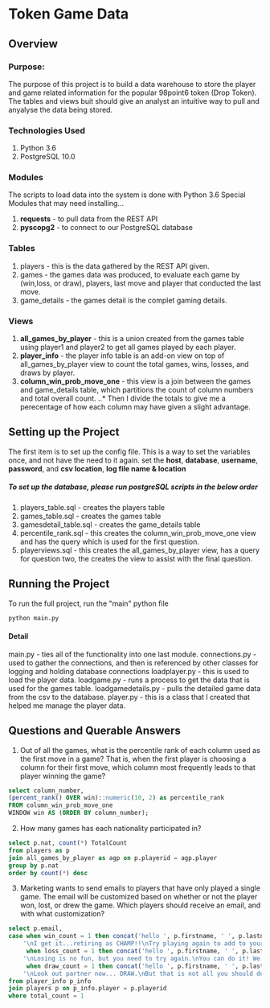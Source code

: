 # Token Game Data
## Overview
### Purpose:
The purpose of this project is to build a data warehouse to store the player and game related information for the popular 98point6 token (Drop Token).
The tables and views buit should give an analyst an intuitive way to pull and anyalyse the data being stored.

### Technologies Used
1. Python 3.6
2. PostgreSQL 10.0
### Modules
The scripts to load data into the system is done with Python 3.6
Special Modules that may need installing...
1. **requests** - to pull data from the REST API
2. **pyscopg2** - to connect to our PostgreSQL database

### Tables
1. players - this is the data gathered by the REST API given.
2. games - the games data was produced, to evaluate each game by (win,loss, or draw), players, last move and player that conducted the last move.
3. game_details - the games detail is the complet gaming details.

### Views
1. **all_games_by_player** - this is a union created from the games table using player1 and player2 to get all games played by each player.
2. **player_info** - the player info table is an add-on view on top of all_games_by_player view to count the total games, wins, losses, and draws by player.
3. **column_win_prob_move_one** - this view is a join between the games and game_details table, which partitions the count of column numbers and total overall count.
   ..* Then I divide the totals to give me a perecentage of how each column may have given a slight advantage.


## Setting up the Project
The first item is to set up the config file.
This is a way to set the variables once, and not have the need to it again.
set the **host**, **database**, **username**, **password**, and **csv location**, **log file name & location**

##### To set up the database, please run postgreSQL scripts in the below order
1. players_table.sql - creates the players table
2. games_table.sql - creates the games table
3. gamesdetail_table.sql - creates the game_details table
4. percentile_rank.sql - this creates the column_win_prob_move_one view and has the query which is used for the first question.
5. playerviews.sql - this creates the all_games_by_player view, has a query for question two, the creates the view to assist with the final question.


## Running the Project
To run the full project, run the "main" python file
```python
python main.py
```
#### Detail
main.py - ties all of the functionality into one last module.
connections.py - used to gather the connections, and then is referenced by other classes for logging and holding database connections
loadplayer.py - this is used to load the player data. 
loadgame.py - runs a process to get the data that is used for the games table.
loadgamedetails.py - pulls the detailed game data from the csv to the database.
player.py - this is a class that I created that helped me manage the player data.



## Questions and Querable Answers

1. Out of all the games, what is the percentile rank of each column used as the
   first move in a game? That is, when the first player is choosing a column
   for their first move, which column most frequently leads to that player
   winning the game?

```sql
select column_number,
(percent_rank() OVER win)::numeric(10, 2) as percentile_rank
FROM column_win_prob_move_one 
WINDOW win AS (ORDER BY column_number);
```
2. How many games has each nationality participated in?
```sql
select p.nat, count(*) TotalCount
from players as p
join all_games_by_player as agp on p.playerid = agp.player
group by p.nat
order by count(*) desc
```

3. Marketing wants to send emails to players that have only played a single
   game. The email will be customized based on whether or not the player won,
   lost, or drew the game. Which players should receive an email, and with what
   customization?
```sql
select p.email,
case when win_count = 1 then concat('hello ', p.firstname, ' ', p.lastname ,
	'\nI get it...retiring as CHAMP!!\nTry playing again to add to your legacy!')
	 when loss_count = 1 then concat('hello ', p.firstname, ' ', p.lastname ,
	'\nLosing is no fun, but you need to try again.\nYou can do it! We BELIEVE!!!')
	 when draw_count = 1 then concat('hello ', p.firstname, ' ', p.lastname ,
	'\nLook out partner now... DRAW.\nBut that is not all you should do.  Please play again.') else 'uh oh no value' end custom_message
from player_info p_info
join players p on p_info.player = p.playerid
where total_count = 1
```
